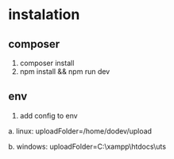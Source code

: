 # instalation
## composer
1. composer install
2. npm install && npm run dev


## env
1. add config to env


a. linux:
uploadFolder=/home/dodev/upload


b. windows:
uploadFolder=C:\\xampp\\htdocs\\uts

